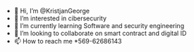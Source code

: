 - 👋 Hi, I’m @KristjanGeorge
- 👀 I’m interested in cibersecurity
- 🌱 I’m currently learning Software and security engineering
- 💞️ I’m looking to collaborate on smart contract and digital ID
- 📫 How to reach me *569-62686143

<!---
KristjanGeorge/KristjanGeorge is a ✨ special ✨ repository because its `README.md` (this file) appears on your GitHub profile.
You can click the Preview link to take a look at your changes.
--->
